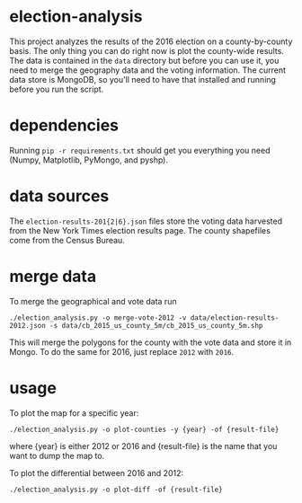# election-analysis

This project analyzes the results of the 2016 election on a county-by-county basis. The only thing you can do right now 
is plot the county-wide results. The data is contained in the `data` directory but before you can use it, you need to
merge the geography data and the voting information. The current data store is MongoDB, so you'll need to have that
installed and running before you run the script.

# dependencies

Running `pip -r requirements.txt` should get you everything you need (Numpy, Matplotlib, PyMongo, and pyshp).

# data sources

The `election-results-201{2|6}.json` files store the voting data harvested from the New York Times election results page.
The county shapefiles come from the Census Bureau.

# merge data

To merge the geographical and vote data run

```
./election_analysis.py -o merge-vote-2012 -v data/election-results-2012.json -s data/cb_2015_us_county_5m/cb_2015_us_county_5m.shp
```
This will merge the polygons for the county with the vote data and store it in Mongo. To do the same for 2016, 
just replace `2012` with `2016`. 

# usage

To plot the map for a specific year:
```
./election_analysis.py -o plot-counties -y {year} -of {result-file}
```
where {year} is either 2012 or 2016 and {result-file} is the name that you want to dump the map to.

To plot the differential between 2016 and 2012:
```
./election_analysis.py -o plot-diff -of {result-file}
```

